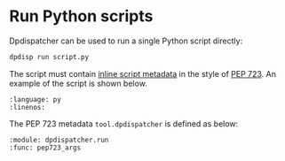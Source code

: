 # Run Python scripts

Dpdispatcher can be used to run a single Python script directly:

```sh
dpdisp run script.py
```

The script must contain [inline script metadata](https://packaging.python.org/en/latest/specifications/inline-script-metadata/) in the style of [PEP 723](https://peps.python.org/pep-0723/).
An example of the script is shown below.

```{literalinclude} ../../examples/dpdisp_run.py
:language: py
:linenos:
```

The PEP 723 metadata `tool.dpdispatcher` is defined as below:

```{dargs}
:module: dpdispatcher.run
:func: pep723_args
```
